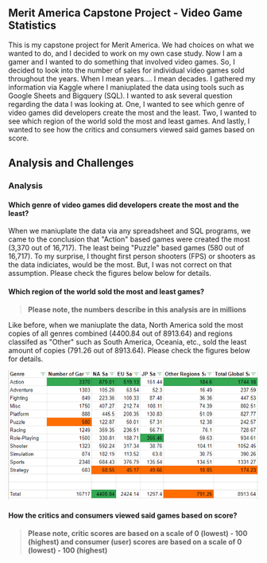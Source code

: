 ## Merit America Capstone Project - Video Game Statistics

This is my capstone project for Merit America. We had choices on what we wanted to do, and I decided to work on my own case study. Now I am a gamer and I wanted to do something that involved video games. So, I decided to look into the number of sales for individual video games sold throughout the years. When I mean years.... I mean decades. I gathered my information via Kaggle where I maniuplated the data using tools such as Google Sheets and Bigquery (SQL). I wanted to ask several question regarding the data I was looking at. One, I wanted to see which genre of video games did developers create the most and the least. Two, I wanted to see which region of the world sold the most and least games. And lastly, I wanted to see how the critics and consumers viewed said games based on score. 

## Analysis and Challenges

### Analysis 

#### Which genre of video games did developers create the most and the least?

When we maniuplate the data via any spreadsheet and SQL programs, we came to the conclusion that "Action" based games were created the most (3,370 out of 16,717). The least being "Puzzle" based games (580 out of 16,717). To my surprise, I thought first person shooters (FPS) or shooters as the data indiciates, would be the most. But, I was not correct on that assumption. Please check the figures below below for details.

####  Which region of the world sold the most and least games? 

> **Please note, the numbers describe in this analysis are in millions**

Like before, when we maniuplate the data, North America sold the most copies of all genres combined (4400.84 out of 8913.64) and regions classifed as "Other" such as South America, Oceania, etc., sold the least amount of copies (791.26 out of 8913.64). Please check the figures below for details.

![Chart 1](https://github.com/Greekman12490/Video-Game-Statistics/blob/main/Images/Video%20Game%20Total%20Sales%20Globally%20and%20Regionally.PNG)

#### How the critics and consumers viewed said games based on score?

> **Please note, critic scores are based on a scale of 0 (lowest) - 100 (highest) and consumer (user) scores are based on a scale of 0 (lowest) - 100 (highest)**










